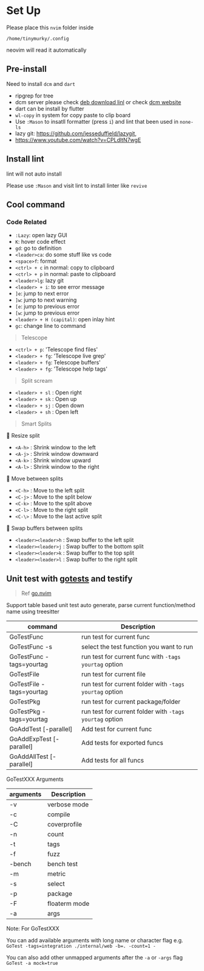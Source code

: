 # Set Up

Please place this `nvim` folder inside

```
/home/tinymurky/.config
```

neovim will read it automatically

## Pre-install

Need to install `dcm` and `dart`

- ripgrep for tree
- dcm server please check [deb download linl](https://github.com/CQLabs/homebrew-dcm/releases) or check [dcm website](https://dcm.dev/docs/getting-started/installation/linux/?utm_source=chatgpt.com)
- dart can be install by flutter
- `wl-copy` in system for copy paste to clip board
- Use `:Mason` to insatll formatter (press `i`) and lint that been used in `none-ls`
- lazy git: https://github.com/jesseduffield/lazygit,
- https://www.youtube.com/watch?v=CPLdltN7wgE

## Install lint

lint will not auto install

Please use `:Mason` and visit lint to install linter like `revive`

## Cool command

### Code Related

- `:Lazy`: open lazy GUI
- `K`: hover code effect
- `gd`: go to definition
- `<leader>ca`: do some stuff like vs code
- `<space>f`: format
- `<ctrl> + c` in normal: copy to clipboard
- `<ctrl> + p` in normal: paste to clipboard
- `<leader>lg`: lazy git
- `<leader> + i`: to see error message
- `]e`: jump to next error
- `]w`: jump to next warning
- `[e`: jump to previous error
- `[w`: jump to previous error
- `<leader> + H (capital)`: open inlay hint
- `gc`: change line to command

> Telescope

- `<ctrl> + p`: 'Telescope find files'
- `<leader> + fg`: 'Telescope live grep'
- `<leader> + fg`: Telescope buffers'
- `<leader> + fg`: 'Telescope help tags'

> Split scream

- `<leader> + sl` : Open right
- `<leader> + sk` : Open up
- `<leader> + sj` : Open down
- `<leader> + sh` : Open left

> Smart Splits

🚀 Resize split

- `<A-h>` : Shrink window to the left
- `<A-j>` : Shrink window downward
- `<A-k>` : Shrink window upward
- `<A-l>` : Shrink window to the right

🧭 Move between splits

- `<C-h>` : Move to the left split
- `<C-j>` : Move to the split below
- `<C-k>` : Move to the split above
- `<C-l>` : Move to the right split
- `<C-\>` : Move to the last active split

🔄 Swap buffers between splits

- `<leader><leader>h` : Swap buffer to the left split
- `<leader><leader>j` : Swap buffer to the bottom split
- `<leader><leader>k` : Swap buffer to the top split
- `<leader><leader>l` : Swap buffer to the right split

## Unit test with [gotests](https://github.com/cweill/gotests) and testify

> Ref [go.nvim](https://github.com/ray-x/go.nvim)

Support table based unit test auto generate, parse current function/method name using treesitter

| command                  | Description                                             |
| ------------------------ | ------------------------------------------------------- |
| GoTestFunc               | run test for current func                               |
| GoTestFunc -s            | select the test function you want to run                |
| GoTestFunc -tags=yourtag | run test for current func with `-tags yourtag` option   |
| GoTestFile               | run test for current file                               |
| GoTestFile -tags=yourtag | run test for current folder with `-tags yourtag` option |
| GoTestPkg                | run test for current package/folder                     |
| GoTestPkg -tags=yourtag  | run test for current folder with `-tags yourtag` option |
| GoAddTest [-parallel]    | Add test for current func                               |
| GoAddExpTest [-parallel] | Add tests for exported funcs                            |
| GoAddAllTest [-parallel] | Add tests for all funcs                                 |

GoTestXXX Arguments

| arguments | Description   |
| --------- | ------------- |
| -v        | verbose mode  |
| -c        | compile       |
| -C        | coverprofile  |
| -n        | count         |
| -t        | tags          |
| -f        | fuzz          |
| -bench    | bench test    |
| -m        | metric        |
| -s        | select        |
| -p        | package       |
| -F        | floaterm mode |
| -a        | args          |

Note: For GoTestXXX

You can add available arguments with long name or character flag e.g.
`GoTest -tags=integration ./internal/web -b=. -count=1 -`

You can also add other unmapped arguments after the `-a` or `-args` flag `GoTest -a mock=true`
